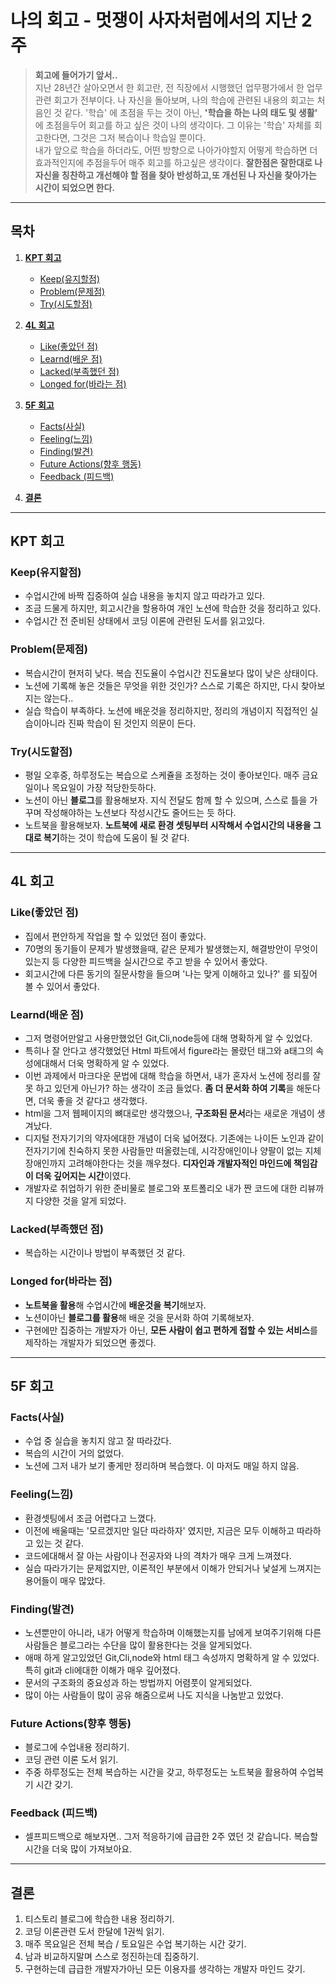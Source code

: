 # 나의 회고 - 멋쟁이 사자처럼에서의 지난 2주

> **회고에 들어가기 앞서..**<br>
> 지난 28년간 살아오면서 한 회고란, 전 직장에서 시행했던 업무평가에서 한 업무관련 회고가 전부이다.
> 나 자신을 돌아보며, 나의 학습에 관련된 내용의 회고는 처음인 것 같다.
> '학습' 에 초점을 두는 것이 아닌, **'학습을 하는 나의 태도 및 생활'** 에 초점을두어
> 회고를 하고 싶은 것이 나의 생각이다. 그 이유는 '학습' 자체를 회고한다면, 그것은 그저 복습이나 학습일 뿐이다.<br>
> 내가 앞으로 학습을 하더라도, 어떤 방향으로 나아가야할지 어떻게 학습하면 더 효과적인지에 추점을두어
> 매주 회고를 하고싶은 생각이다. **잘한점은 잘한대로 나자신을 칭찬하고 개선해야 할 점을 찾아 반성하고,또 개선된 나 자신을 찾아가는 시간이 되었으면 한다.**

---

## 목차

1. [**KPT 회고**](#kpt-회고)
   - [Keep(유지할점)](#keep유지할점)
   - [Problem(문제점)](#problem문제점)
   - [Try(시도할점)](#try시도할점)
2. [**4L 회고**](#4l-회고)

   - [Like(좋았던 점)](#like좋았던-점)
   - [Learnd(배운 점)](#learnd배운-점)
   - [Lacked(부족했던 점)](#lacked부족했던-점)
   - [Longed for(바라는 점)](#longed-for바라는-점)

3. [**5F 회고**](#5f-회고)
   - [Facts(사실)](#facts사실)
   - [Feeling(느낌)](#feeling느낌)
   - [Finding(발견)](#finding발견)
   - [Future Actions(향후 행동)](#future-actions향후-행동)
   - [Feedback (피드백)](#feedback-피드백)
4. [**결론**](#결론)

---

## KPT 회고

### Keep(유지할점)

- 수업시간에 바짝 집중하여 실습 내용을 놓치지 않고 따라가고 있다.
- 조금 드물게 하지만, 회고시간을 할용하여 개인 노션에 학습한 것을 정리하고 있다.
- 수업시간 전 준비된 상태에서 코딩 이론에 관련된 도서를 읽고있다.

### Problem(문제점)

- 복습시간이 현저히 낮다. 복습 진도율이 수업시간 진도율보다 많이 낮은 상태이다.
- 노션에 기록해 놓은 것들은 무엇을 위한 것인가? 스스로 기록은 하지만, 다시 찾아보지는 않는다..
- 실습 학습이 부족하다. 노션에 배운것을 정리하지만, 정리의 개념이지 직접적인 실습이아니라 진짜 학습이 된 것인지 의문이 든다.

### Try(시도할점)

- 평일 오후중, 하루정도는 복습으로 스케쥴을 조정하는 것이 좋아보인다. 매주 금요일이나 목요일이 가장 적당한듯하다.
- 노션이 아닌 **블로그**를 활용해보자. 지식 전달도 함께 할 수 있으며, 스스로 틀을 가꾸며 작성해야하는 노션보다 작성시간도 줄어드는 듯 하다.
- 노트북을 활용해보자. **노트북에 새로 환경 셋팅부터 시작해서 수업시간의 내용을 그대로 복기**하는 것이 학습에 도움이 될 것 같다.

---

## 4L 회고

### Like(좋았던 점)

- 집에서 편안하게 작업을 할 수 있었던 점이 좋았다.
- 70명의 동기들이 문제가 발생했을때, 같은 문제가 발생했는지, 해결방안이 무엇이 있는지 등 다양한 피드백을 실시간으로 주고 받을 수 있어서 좋았다.
- 회고시간에 다른 동기의 질문사항을 들으며 '나는 맞게 이해하고 있나?' 를 되짚어 볼 수 있어서 좋았다.

### Learnd(배운 점)

- 그저 명령어만알고 사용만했었던 Git,Cli,node등에 대해 명확하게 알 수 있었다.
- 특히나 잘 안다고 생각했었던 Html 파트에서 figure라는 몰랐던 태그와 a태그의 속성에대해서 더욱 명확하게 알 수 있었다.
- 이번 과제에서 마크다운 문법에 대해 학습을 하면서, 내가 혼자서 노션에 정리를 잘 못 하고 있던게 아닌가? 하는 생각이 조금 들었다. **좀 더 문서화 하여 기록**을 해둔다면, 더욱 좋을 것 같다고 생각했다.
- html을 그저 웹페이지의 뼈대로만 생각했으나, **구조화된 문서**라는 새로운 개념이 생겨났다.
- 디지털 전자기기의 약자에대한 개념이 더욱 넓어졌다. 기존에는 나이든 노인과 같이 전자기기에 친숙하지 못한 사람들만 떠올렸는데, 시각장애인이나 양팔이 없는 지체장애인까지 고려해야한다는 것을 깨우쳤다. **디자인과 개발자적인 마인드에 책임감이 더욱 깊어지는 시간**이였다.
- 개발자로 취업하기 위한 준비물로 블로그와 포트폴리오 내가 짠 코드에 대한 리뷰까지 다양한 것을 알게 되었다.

### Lacked(부족했던 점)

- 복습하는 시간이나 방법이 부족했던 것 같다.

### Longed for(바라는 점)

- **노트북을 활용**해 수업시간에 **배운것을 복기**해보자.
- 노션이아닌 **블로그를 활용**해 배운 것을 문서화 하여 기록해보자.
- 구현에만 집중하는 개발자가 아닌, **모든 사람이 쉽고 편하게 접할 수 있는 서비스**를 제작하는 개발자가 되었으면 좋겠다.

---

## 5F 회고

### Facts(사실)

- 수업 중 실습을 놓치지 않고 잘 따라갔다.
- 복습의 시간이 거의 없었다.
- 노션에 그저 내가 보기 좋게만 정리하며 복습했다. 이 마저도 매일 하지 않음.

### Feeling(느낌)

- 환경셋팅에서 조금 어렵다고 느꼈다.
- 이전에 배울때는 '모르겠지만 일단 따라하자' 였지만, 지금은 모두 이해하고 따라하고 있는 것 같다.
- 코드에대해서 잘 아는 사람이나 전공자와 나의 격차가 매우 크게 느껴졌다.
- 실습 따라가기는 문제없지만, 이론적인 부분에서 이해가 안되거나 낯설게 느껴지는 용어들이 매우 많았다.

### Finding(발견)

- 노션뿐만이 아니라, 내가 어떻게 학습하며 이해했는지를 남에게 보여주기위해 다른사람들은 블로그라는 수단을 많이 활용한다는 것을 알게되었다.
- 애매 하게 알고있었던 Git,Cli,node와 html 태그 속성까지 명확하게 알 수 있었다. 특히 git과 cli에대한 이해가 매우 깊어졌다.
- 문서의 구조화의 중요성과 하는 방법까지 어렴풋이 알게되었다.
- 많이 아는 사람들이 많이 공유 해줌으로써 나도 지식을 나눔받고 있었다.

### Future Actions(향후 행동)

- 블로그에 수업내용 정리하기.
- 코딩 관련 이론 도서 읽기.
- 주중 하루정도는 전체 복습하는 시간을 갖고, 하루정도는 노트북을 활용하여 수업복기 시간 갖기.

### Feedback (피드백)

- 셀프피드백으로 해보자면.. 그저 적응하기에 급급한 2주 였던 것 같습니다. 복습할 시간을 더욱 많이 가져보아요.

---

## 결론

1.  티스토리 블로그에 학습한 내용 정리하기.
2.  코딩 이론관련 도서 한달에 1권씩 읽기.
3.  매주 목요일은 전체 복습 / 토요일은 수업 복기하는 시간 갖기.
4.  남과 비교하지말며 스스로 정진하는데 집중하기.
5.  구현하는데 급급한 개발자가아닌 모든 이용자를 생각하는 개발자 마인드 갖기.
